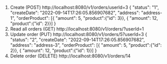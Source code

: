 
1) Create (POST)
   http://localhost:8080/v1/orders/userId=3
   {
   "status": "1",
   "createDate": "2022-09-14T17:26:05.856907682",
   "address": "address-1",
   "orderProduct": [{
   "amount": 5,
   "product":{"id": 3}},
   {
   "amount": 12,
   "product":{"id": 2}}]
   }
2) Read all orders (GET)
   http://localhost:8080/v1/orders/?userId=1
3) Update order (PUT)
   http://localhost:8080/v1/orders/5?userId=3
   {
   "status": "2",
   "createDate": "2022-09-14T17:26:05.856907682",
   "address": "address-3",
   "orderProduct": [{
   "amount": 5,
   "product":{"id": 2}},
   {
   "amount": 12,
   "product":{"id": 1}}]
   }
4) Delete order (DELETE)
   http://localhost:8080/v1/orders/14

   
   
    